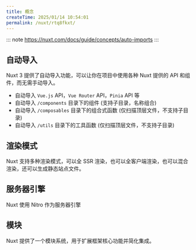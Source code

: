```yaml
---
title: 概念
createTime: 2025/01/14 10:54:01
permalink: /nuxt/rtq8fkxt/
---
```


::: note
<https://nuxt.com/docs/guide/concepts/auto-imports>
:::

## 自动导入

Nuxt 3 提供了自动导入功能，可以让你在项目中使用各种 Nuxt 提供的 API 和组件，而无需手动导入。

- 自动导入 `Vue.js` API，`Vue Router` API，`Pinia` API 等
- 自动导入 `/components` 目录下的组件 (支持子目录，名称组合)
- 自动导入 `/composables` 目录下的组合式函数 (仅扫描顶层文件，不支持子目录)
- 自动导入 `/utils` 目录下的工具函数 (仅扫描顶层文件，不支持子目录)

## 渲染模式

Nuxt 支持多种渲染模式，可以全 SSR 渲染，也可以全客户端渲染，也可以混合渲染，还可以生成静态站点文件。

## 服务器引擎

Nuxt 使用 Nitro 作为服务器引擎

## 模块

Nuxt 提供了一个模块系统，用于扩展框架核心功能并简化集成。
